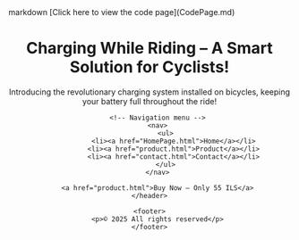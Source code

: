 <html lang="en">
<head>
    <meta charset="UTF-8">
    <meta name="viewport" content="width=device-width, initial-scale=1.0">
    <title>Charging While Riding</title>
  markdown
     [Click here to view the code page](CodePage.md)
 
</head>
<body>
    <header>
        <h1>Charging While Riding – A Smart Solution for Cyclists!</h1>
        <p>Introducing the revolutionary charging system installed on bicycles, keeping your battery full throughout the ride!</p>

        <!-- Navigation menu -->
        <nav>
            <ul>
                <li><a href="HomePage.html">Home</a></li>
                <li><a href="product.html">Product</a></li>
                <li><a href="contact.html">Contact</a></li>
            </ul>
        </nav>

        <a href="product.html">Buy Now – Only 55 ILS</a>
    </header>

    <footer>
        <p>© 2025 All rights reserved</p>
    </footer>
</body>
</html>
